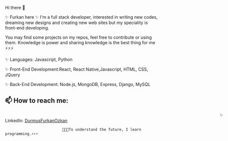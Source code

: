 
Hi there 👋

✨ Furkan here ✨ I'm a full stack developer, interested in writing new codes, dreaming new designs and creating new web sites but my speciality is front-end developing.
 
You may find some projects on my repos, feel free to contribute or using them. Knowledge is power and sharing knowledge is the best thing for me ⚡⚡⚡


✨ Languages: Javascript, Python

✨ Front-End Development:React, React Native,Javascript, HTML, CSS, JQuery

✨ Back-End Development: Node.js, MongoDB, Express, Django, MySQL

 ## 📫 How to reach me: <br>
<span style="margin-left:50em;" >✨ LinkedIn:</span> <a href='https://www.linkedin.com/in/durmu%C5%9F-furkan-%C3%B6zkan-43756520a/'>DurmusFurkanOzkan</a>




                              🌱🌱🌱To understand the future, I learn programming.⚡⚡⚡
